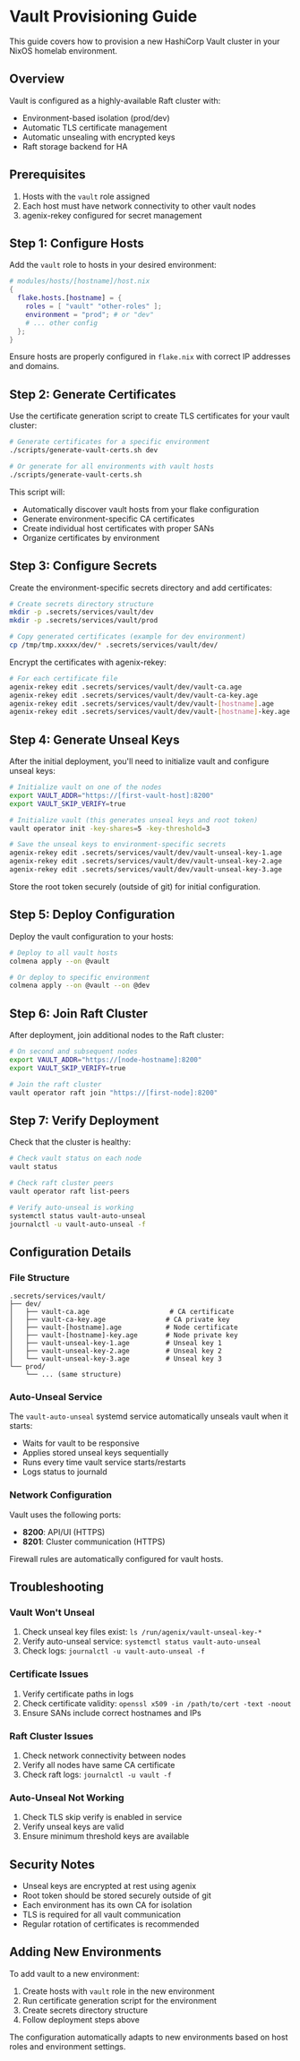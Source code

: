 # Vault Provisioning Guide

This guide covers how to provision a new HashiCorp Vault cluster in your NixOS homelab environment.

## Overview

Vault is configured as a highly-available Raft cluster with:

- Environment-based isolation (prod/dev)
- Automatic TLS certificate management
- Automatic unsealing with encrypted keys
- Raft storage backend for HA

## Prerequisites

1. Hosts with the `vault` role assigned
1. Each host must have network connectivity to other vault nodes
1. agenix-rekey configured for secret management

## Step 1: Configure Hosts

Add the `vault` role to hosts in your desired environment:

```nix
# modules/hosts/[hostname]/host.nix
{
  flake.hosts.[hostname] = {
    roles = [ "vault" "other-roles" ];
    environment = "prod"; # or "dev"
    # ... other config
  };
}
```

Ensure hosts are properly configured in `flake.nix` with correct IP addresses and domains.

## Step 2: Generate Certificates

Use the certificate generation script to create TLS certificates for your vault cluster:

```bash
# Generate certificates for a specific environment
./scripts/generate-vault-certs.sh dev

# Or generate for all environments with vault hosts
./scripts/generate-vault-certs.sh
```

This script will:

- Automatically discover vault hosts from your flake configuration
- Generate environment-specific CA certificates
- Create individual host certificates with proper SANs
- Organize certificates by environment

## Step 3: Configure Secrets

Create the environment-specific secrets directory and add certificates:

```bash
# Create secrets directory structure
mkdir -p .secrets/services/vault/dev
mkdir -p .secrets/services/vault/prod

# Copy generated certificates (example for dev environment)
cp /tmp/tmp.xxxxx/dev/* .secrets/services/vault/dev/
```

Encrypt the certificates with agenix-rekey:

```bash
# For each certificate file
agenix-rekey edit .secrets/services/vault/dev/vault-ca.age
agenix-rekey edit .secrets/services/vault/dev/vault-ca-key.age
agenix-rekey edit .secrets/services/vault/dev/vault-[hostname].age
agenix-rekey edit .secrets/services/vault/dev/vault-[hostname]-key.age
```

## Step 4: Generate Unseal Keys

After the initial deployment, you'll need to initialize vault and configure unseal keys:

```bash
# Initialize vault on one of the nodes
export VAULT_ADDR="https://[first-vault-host]:8200"
export VAULT_SKIP_VERIFY=true

# Initialize vault (this generates unseal keys and root token)
vault operator init -key-shares=5 -key-threshold=3

# Save the unseal keys to environment-specific secrets
agenix-rekey edit .secrets/services/vault/dev/vault-unseal-key-1.age
agenix-rekey edit .secrets/services/vault/dev/vault-unseal-key-2.age
agenix-rekey edit .secrets/services/vault/dev/vault-unseal-key-3.age
```

Store the root token securely (outside of git) for initial configuration.

## Step 5: Deploy Configuration

Deploy the vault configuration to your hosts:

```bash
# Deploy to all vault hosts
colmena apply --on @vault

# Or deploy to specific environment
colmena apply --on @vault --on @dev
```

## Step 6: Join Raft Cluster

After deployment, join additional nodes to the Raft cluster:

```bash
# On second and subsequent nodes
export VAULT_ADDR="https://[node-hostname]:8200"
export VAULT_SKIP_VERIFY=true

# Join the raft cluster
vault operator raft join "https://[first-node]:8200"
```

## Step 7: Verify Deployment

Check that the cluster is healthy:

```bash
# Check vault status on each node
vault status

# Check raft cluster peers
vault operator raft list-peers

# Verify auto-unseal is working
systemctl status vault-auto-unseal
journalctl -u vault-auto-unseal -f
```

## Configuration Details

### File Structure

```
.secrets/services/vault/
├── dev/
│   ├── vault-ca.age                    # CA certificate
│   ├── vault-ca-key.age               # CA private key
│   ├── vault-[hostname].age           # Node certificate
│   ├── vault-[hostname]-key.age       # Node private key
│   ├── vault-unseal-key-1.age         # Unseal key 1
│   ├── vault-unseal-key-2.age         # Unseal key 2
│   └── vault-unseal-key-3.age         # Unseal key 3
└── prod/
    └── ... (same structure)
```

### Auto-Unseal Service

The `vault-auto-unseal` systemd service automatically unseals vault when it starts:

- Waits for vault to be responsive
- Applies stored unseal keys sequentially
- Runs every time vault service starts/restarts
- Logs status to journald

### Network Configuration

Vault uses the following ports:

- **8200**: API/UI (HTTPS)
- **8201**: Cluster communication (HTTPS)

Firewall rules are automatically configured for vault hosts.

## Troubleshooting

### Vault Won't Unseal

1. Check unseal key files exist: `ls /run/agenix/vault-unseal-key-*`
1. Verify auto-unseal service: `systemctl status vault-auto-unseal`
1. Check logs: `journalctl -u vault-auto-unseal -f`

### Certificate Issues

1. Verify certificate paths in logs
1. Check certificate validity: `openssl x509 -in /path/to/cert -text -noout`
1. Ensure SANs include correct hostnames and IPs

### Raft Cluster Issues

1. Check network connectivity between nodes
1. Verify all nodes have same CA certificate
1. Check raft logs: `journalctl -u vault -f`

### Auto-Unseal Not Working

1. Check TLS skip verify is enabled in service
1. Verify unseal keys are valid
1. Ensure minimum threshold keys are available

## Security Notes

- Unseal keys are encrypted at rest using agenix
- Root token should be stored securely outside of git
- Each environment has its own CA for isolation
- TLS is required for all vault communication
- Regular rotation of certificates is recommended

## Adding New Environments

To add vault to a new environment:

1. Create hosts with `vault` role in the new environment
1. Run certificate generation script for the environment
1. Create secrets directory structure
1. Follow deployment steps above

The configuration automatically adapts to new environments based on host roles and environment settings.
